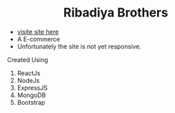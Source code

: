 <h1 align="center">Ribadiya Brothers</h1>

- [visite site here](https://aestheticfox.herokuapp.com/home)
- A E-commerce 
- Unfortunately the site is not yet responsive.

Created Using 
1. ReactJs
2. NodeJs
3. ExpressJS
4. MongoDB
5. Bootstrap
